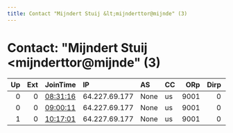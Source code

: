 ```yaml
---
title: Contact "Mijndert Stuij &lt;mijnderttor@mijnde" (3)
---
```


# Contact: "Mijndert Stuij &lt;mijnderttor@mijnde" (3)

|   Up |   Ext | JoinTime                                                                                            | IP            | AS   | CC   |   ORp |   Dirp | OS    | Version   | Nickname      |   eFamMembers |
|-----:|------:|:----------------------------------------------------------------------------------------------------|:--------------|:-----|:-----|------:|-------:|:------|:----------|:--------------|--------------:|
|    0 |     0 | [08:31:16](https://metrics.torproject.org/rs.html#details/B2D8053974F9CD74D463250EB5E7BFF697496DC4) | 64.227.69.177 | None | us   |  9001 |      0 | Linux | 0.4.3.6   | hacktheplanet |             1 |
|    0 |     0 | [09:00:11](https://metrics.torproject.org/rs.html#details/36646B6F7F43CB212E14D88F62ACA1CDC5381B64) | 64.227.69.177 | None | us   |  9001 |      0 | Linux | 0.4.3.6   | hacktheplanet |             1 |
|    1 |     0 | [10:17:01](https://metrics.torproject.org/rs.html#details/8DCD1F003BBCD4956C4CD51DA6661699E5B54957) | 64.227.69.177 | None | us   |  9001 |      0 | Linux | 0.4.3.6   | hacktheplanet |             1 |
